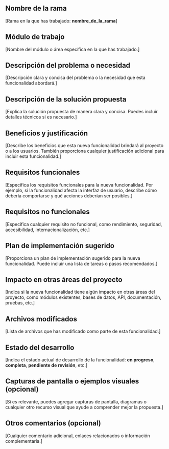 ## Nombre de la rama

[Rama en la que has trabajado: **nombre_de_la_rama**]

## Módulo de trabajo

[Nombre del módulo o área específica en la que has trabajado.]

## Descripción del problema o necesidad

[Descripción clara y concisa del problema o la necesidad que esta funcionalidad abordará.]

## Descripción de la solución propuesta

[Explica la solución propuesta de manera clara y concisa. Puedes incluir detalles técnicos si es necesario.]

## Beneficios y justificación

[Describe los beneficios que esta nueva funcionalidad brindará al proyecto o a los usuarios. También proporciona cualquier justificación adicional para incluir esta funcionalidad.]

## Requisitos funcionales

[Especifica los requisitos funcionales para la nueva funcionalidad. Por ejemplo, si la funcionalidad afecta la interfaz de usuario, describe cómo debería comportarse y qué acciones deberían ser posibles.]

## Requisitos no funcionales

[Especifica cualquier requisito no funcional, como rendimiento, seguridad, accesibilidad, internacionalización, etc.]

## Plan de implementación sugerido

[Proporciona un plan de implementación sugerido para la nueva funcionalidad. Puede incluir una lista de tareas o pasos recomendados.]

## Impacto en otras áreas del proyecto

[Indica si la nueva funcionalidad tiene algún impacto en otras áreas del proyecto, como módulos existentes, bases de datos, API, documentación, pruebas, etc.]

## Archivos modificados

[Lista de archivos que has modificado como parte de esta funcionalidad.]

## Estado del desarrollo

[Indica el estado actual de desarrollo de la funcionalidad: **en progreso**, **completa**, **pendiente de revisión**, etc.]

## Capturas de pantalla o ejemplos visuales (opcional)

[Si es relevante, puedes agregar capturas de pantalla, diagramas o cualquier otro recurso visual que ayude a comprender mejor la propuesta.]

## Otros comentarios (opcional)

[Cualquier comentario adicional, enlaces relacionados o información complementaria.]

